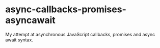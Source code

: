 # async-callbacks-promises-asyncawait
My attempt at asynchronous JavaScript callbacks, promises and async await syntax.
